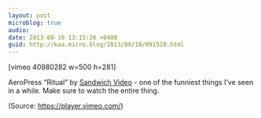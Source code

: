 ```yaml
---
layout: post
microblog: true
audio: 
date: 2013-08-10 13:15:20 +0400
guid: http://kaa.micro.blog/2013/08/10/091520.html
---
```

[vimeo 40980282 w=500 h=281]
<p>AeroPress “Ritual” by <a href="http://vimeo.com/40980282">Sandwich Video</a> - one of the funniest things I&rsquo;ve seen in a while. Make sure to watch the entire thing.</p><div class="attribution">(<span>Source:</span> <a href="https://player.vimeo.com/">https://player.vimeo.com/</a>)</div>
